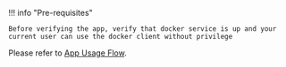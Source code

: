 !!! info "Pre-requisites"

    Before verifying the app, verify that docker service is up and your current user can use the docker client without privilege


Please refer to [App Usage Flow](../how_it_works_use.md).